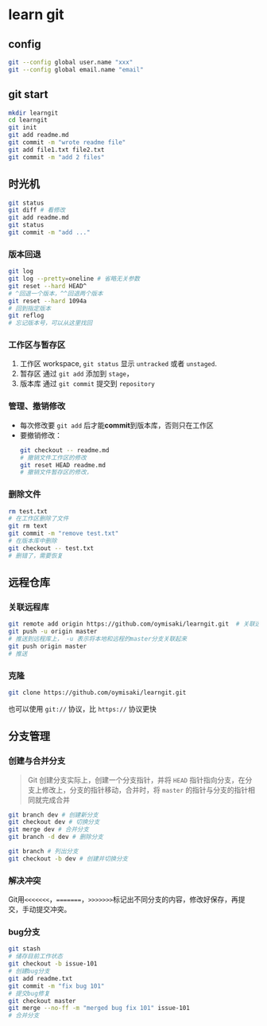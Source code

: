 # learn git

## config
```sh
git --config global user.name "xxx"
git --config global email.name "email"
```

## git start
```sh
mkdir learngit
cd learngit
git init
git add readme.md
git commit -m "wrote readme file"
git add file1.txt file2.txt
git commit -m "add 2 files"
```

## 时光机
```sh
git status
git diff # 看修改
git add readme.md
git status
git commit -m "add ..."
```

### 版本回退
```sh
git log
git log --pretty=oneline # 省略无关参数
git reset --hard HEAD^
# ^回退一个版本，^^回退两个版本
git reset --hard 1094a
# 回到指定版本
git reflog
# 忘记版本号，可以从这里找回
```

### 工作区与暂存区
1. 工作区 workspace, `git status` 显示 `untracked` 或者 `unstaged`.
2. 暂存区 通过 `git add` 添加到 `stage`， 
3. 版本库 通过 `git commit` 提交到 `repository`

### 管理、撤销修改
+ 每次修改要 `git add` 后才能**commit**到版本库，否则只在工作区
+ 要撤销修改：
  ```sh
  git checkout -- readme.md
  # 撤销文件工作区的修改
  git reset HEAD readme.md
  # 撤销文件暂存区的修改，
  ```

### 删除文件
```sh
rm test.txt
# 在工作区删除了文件
git rm text
git commit -m "remove test.txt"
# 在版本库中删除
git checkout -- test.txt
# 删错了，需要恢复
```

## 远程仓库

### 关联远程库
```sh
git remote add origin https://github.com/oymisaki/learngit.git  # 关联远程库
git push -u origin master
# 推送到远程库上， -u 表示将本地和远程的master分支关联起来
git push origin master
# 推送
```

### 克隆
```sh
git clone https://github.com/oymisaki/learngit.git
```
也可以使用 `git://` 协议，比 `https://` 协议更快

## 分支管理

### 创建与合并分支
> Git 创建分支实际上，创建一个分支指针，并将 `HEAD` 指针指向分支，在分支上修改上，分支的指针移动，合并时，将 `master` 的指针与分支的指针相同就完成合并
```sh
git branch dev # 创建新分支
git checkout dev # 切换分支
git merge dev # 合并分支
git branch -d dev # 删除分支

git branch # 列出分支
git checkout -b dev # 创建并切换分支
```

### 解决冲突
Git用`<<<<<<<`，`=======`，`>>>>>>>`标记出不同分支的内容，修改好保存，再提交，手动提交冲突。

### bug分支
```sh
git stash
# 储存目前工作状态
git checkout -b issue-101
# 创建bug分支
git add readme.txt 
git commit -m "fix bug 101"
# 提交bug修复
git checkout master
git merge --no-ff -m "merged bug fix 101" issue-101
# 合并分支
```